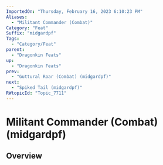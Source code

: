 ```yaml
---
ImportedOn: "Thursday, February 16, 2023 6:10:23 PM"
Aliases:
  - "Militant Commander (Combat)"
Category: "Feat"
Suffix: "midgardpf"
Tags:
  - "Category/Feat"
parent:
  - "Dragonkin Feats"
up:
  - "Dragonkin Feats"
prev:
  - "Guttural Roar (Combat) (midgardpf)"
next:
  - "Spiked Tail (midgardpf)"
RWtopicId: "Topic_7711"
---
```

# Militant Commander (Combat) (midgardpf)
## Overview

